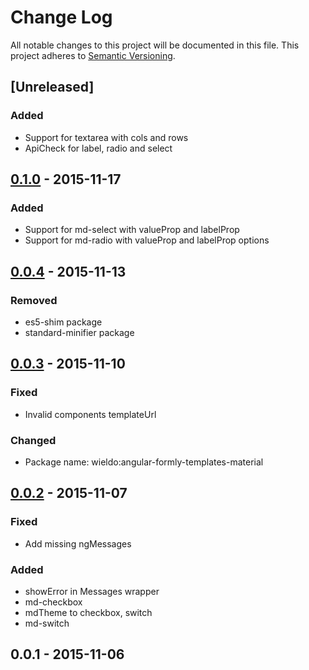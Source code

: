 # Change Log
All notable changes to this project will be documented in this file.
This project adheres to [Semantic Versioning](http://semver.org/).

## [Unreleased]
### Added
- Support for textarea with cols and rows
- ApiCheck for label, radio and select 

## [0.1.0] - 2015-11-17
### Added
- Support for md-select with valueProp and labelProp
- Support for md-radio with valueProp and labelProp options

## [0.0.4] - 2015-11-13
### Removed
- es5-shim package
- standard-minifier package

## [0.0.3] - 2015-11-10
### Fixed
- Invalid components templateUrl

### Changed
- Package name: wieldo:angular-formly-templates-material

## [0.0.2] - 2015-11-07
### Fixed
- Add missing ngMessages

### Added
- showError in Messages wrapper 
- md-checkbox
- mdTheme to checkbox, switch
- md-switch

## 0.0.1 - 2015-11-06

[0.1.0]: https://github.com/kamilkisiela/meteor-angular-formly-templates-material/compare/v0.0.4...v0.1.0
[0.0.4]: https://github.com/kamilkisiela/meteor-angular-formly-templates-material/compare/v0.0.3...v0.0.4
[0.0.3]: https://github.com/kamilkisiela/meteor-angular-formly-templates-material/compare/v0.0.2...v0.0.3
[0.0.2]: https://github.com/kamilkisiela/meteor-angular-formly-templates-material/compare/v0.0.1...v0.0.2